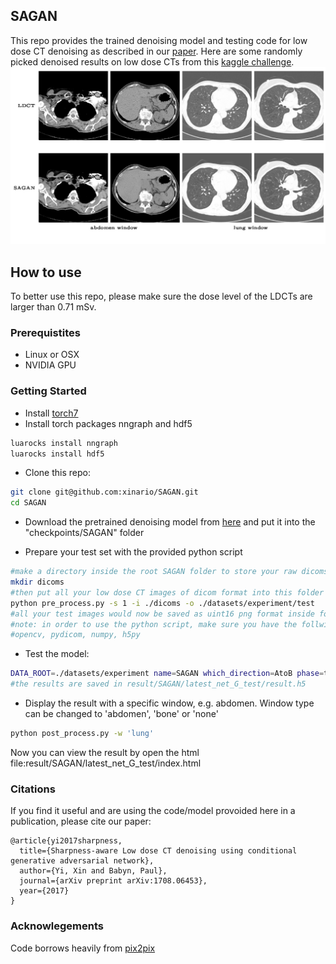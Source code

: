 ## SAGAN
This repo provides the trained denoising model and testing code for low dose CT denoising as described in our [paper](https://arxiv.org/abs/1708.06453).
Here are some randomly picked denoised results on low dose CTs from this [kaggle challenge](https://www.kaggle.com/c/data-science-bowl-2017/data). 
<img src="imgs/sample.jpg" width="900px"/>

## How to use
To better use this repo, please make sure the dose level of the LDCTs are larger than 0.71 mSv.
### Prerequistites
- Linux or OSX
- NVIDIA GPU

### Getting Started
- Install [torch7](http://torch.ch/docs/getting-started.html#_)
- Install torch packages nngraph and hdf5
```bash
luarocks install nngraph
luarocks install hdf5
```
- Clone this repo:
```bash
git clone git@github.com:xinario/SAGAN.git
cd SAGAN
```
- Download the pretrained denoising model from [here](https://1drv.ms/u/s!Aj4IQl4ug0_9gj4TTqVW1JhhHG5f) and put it into the "checkpoints/SAGAN" folder

- Prepare your test set with the provided python script
```bash
#make a directory inside the root SAGAN folder to store your raw dicoms, e.g. ./dicoms
mkdir dicoms
#then put all your low dose CT images of dicom format into this folder and run
python pre_process.py -s 1 -i ./dicoms -o ./datasets/experiment/test
#all your test images would now be saved as uint16 png format inside folder ./datasets/experiment/test. Arguement `-s 1` is to ensure the output images are stored in sequence.
#note: in order to use the python script, make sure you have the follwing packages installed
#opencv, pydicom, numpy, h5py
```
- Test the model:
```bash
DATA_ROOT=./datasets/experiment name=SAGAN which_direction=AtoB phase=test th test.lua
#the results are saved in result/SAGAN/latest_net_G_test/result.h5
```
- Display the result with a specific window, e.g. abdomen. Window type can be changed to 'abdomen', 'bone' or 'none'
```bash
python post_process.py -w 'lung'
```
Now you can view the result by open the html file:result/SAGAN/latest_net_G_test/index.html

### Citations
If you find it useful and are using the code/model provoided here in a publication, please cite our paper:

	@article{yi2017sharpness,
	  title={Sharpness-aware Low dose CT denoising using conditional generative adversarial network},
	  author={Yi, Xin and Babyn, Paul},
	  journal={arXiv preprint arXiv:1708.06453},
	  year={2017}
	}



### Acknowlegements
Code borrows heavily from [pix2pix](https://github.com/phillipi/pix2pix)
